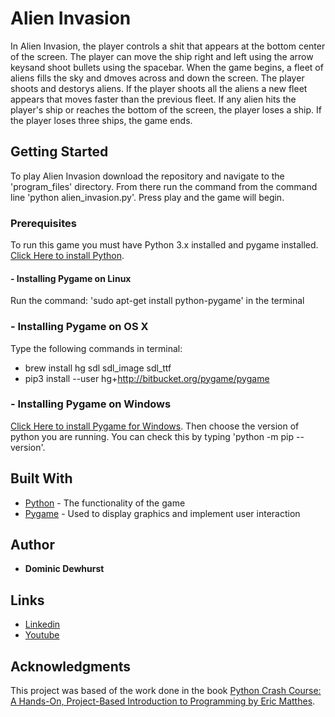 # Alien Invasion

In Alien Invasion, the player controls a shit that appears at the bottom center of the screen. The player can move the ship right and left using the arrow keysand 
shoot bullets using the spacebar. When the game begins, a fleet of aliens fills the sky and dmoves across and down the screen. The player shoots and destorys aliens. 
If the player shoots all the aliens a new fleet appears that moves faster than the previous fleet. If any alien hits the player's ship or reaches the bottom of the 
screen, the player loses a ship. If the player loses three ships, the game ends.

## Getting Started

To play Alien Invasion download the repository and navigate to the 'program_files' directory. From there run the command from the command line 'python alien_invasion.py'. Press play and the game will begin.

### Prerequisites

To run this game you must have Python 3.x installed and pygame installed. [Click Here to install Python](https://www.python.org/ftp/python/3.6.1/python-3.6.1.exe).

#### - Installing Pygame on Linux 

Run the command: 'sudo apt-get install python-pygame' in the terminal

### - Installing Pygame on OS X

Type the following commands in terminal:
* brew install hg sdl sdl_image sdl_ttf
* pip3 install --user hg+http://bitbucket.org/pygame/pygame

### - Installing Pygame on Windows

[Click Here to install Pygame for Windows](https://bitbucket.org/pygame/pygame/downloads/). Then choose the version of python you are running. You can check this by typing 'python -m pip --version'.

## Built With
* [Python](https://www.python.org/) - The functionality of the game
* [Pygame](https://www.pygame.org/news) - Used to display graphics and implement user interaction

## Author

* **Dominic Dewhurst**

## Links
* [Linkedin](https://www.linkedin.com/in/dominic-dewhurst-b1a971129)
* [Youtube](https://www.youtube.com/channel/UCPrj3XZlY39YiaHc6yaodLg)

## Acknowledgments

This project was based of the work done in the book [Python Crash Course: A Hands-On, Project-Based Introduction to Programming by Eric Matthes](https://www.amazon.com/Python-Crash-Course-Hands-Project-Based/dp/1593276036/ref=sr_1_1?ie=UTF8&qid=1499567328&sr=8-1&keywords=python+crash+course).
